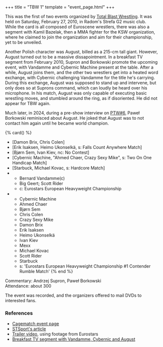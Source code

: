 +++
title = "TBW 1"
template = "event_page.html"
+++

This was the first of two events organized by [Total Blast Wrestling](@/o/tbw.md). It was held on Saturday, February 27, 2010, in Radom's Strefa G2 music club. While the card is all composed of Euroscene wrestlers, there was also a segment with Kamil Bazelak, then a MMA fighter for the KSW organization, where he claimed to join the organization and aim for their championship, yet to be unveiled.

Another Polish character was August, billed as a 215-cm tall giant.
However, August turned out to be a massive dissapointment.
In a breakfast TV segment from February 2010, Supron and Borkowski promote the upcoming event, with Vandamme and Cybernic Machine present at the table.
After a while, August joins them, and the other two wrestlers get into a heated word exchange, with Cybernic challenging Vandamme for the title he's carrying.
During this exchange, August was supposed to stand up and intervene, but only does so at Suprons command, which can loudly be heard over his microphone.
In his match, August was only capable of executing basic wrestling moves, and stumbled around the ring, as if disoriented. He did not appear for TBW again.

Much later, in 2024, during a pre-show interview on [PTW#6](@/e/ptw/2024-05-11-ptw-6.md), Paweł Borkowski reminisced about August. He joked that August was to not contact him again until he became world champion.

{% card() %}
- [Damon Brix, Chris Colen]
- [Erik Isaksen, Heimo Ukonselkä, s: Falls Count Anywhere Match]
- [Bjørn Sem, Ivan Kiev, nc: No Contest]
- [Cybernic Machine, "Ahmed Chaer, Crazy Sexy Mike", s: Two On One Handicap Match]
- [Starbuck, Michael Kovac, s: Hardcore Match]
- - Bernard Vandamme(c)
  - Big Geert; Scott Rider
  - c: Eurostars European Heavyweight Championship
- - Cybernic Machine
  - Ahmed Chaer
  - Bjørn Sem
  - Chris Colen
  - Crazy Sexy Mike
  - Damon Brix
  - Erik Isaksen
  - Heimo Ukonselkä
  - Ivan Kiev
  - Mexx
  - Michael Kovac
  - Scott Rider
  - Starbuck
  - s: 'Eurostars European Heavyweight Championship #1 Contender Rumble Match'
{% end %}

Commentary: Andrzej Supron, Paweł Borkowski \
Attendance: about 300

The event was recorded, and the organizers offered to mail DVDs to interested fans.

### References

* [Cagematch event page](https://www.cagematch.net/?id=1&nr=48659)
* [STSport's article](https://stsport.pl/tbw-total-blast-wrestling-w-radomiu/)
* [Trailer video](https://www.youtube.com/watch?v=1pd0wwxsAC0), using footage from Eurostars
* [Breakfast TV segment with Vandamme, Cybernic and August](https://www.youtube.com/watch?v=YHq0T_Ou438)

